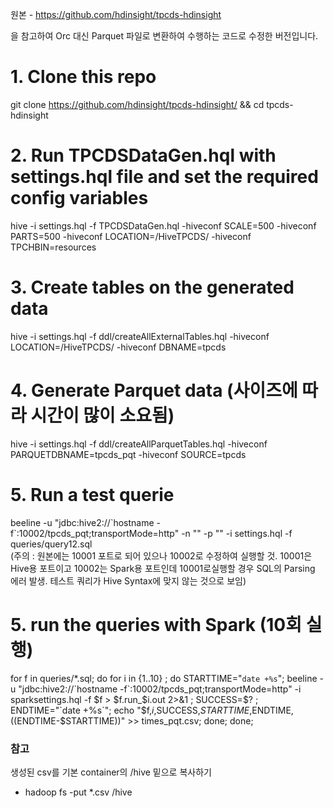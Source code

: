 원본 - https://github.com/hdinsight/tpcds-hdinsight

을 참고하여 Orc 대신 Parquet 파일로 변환하여 수행하는 코드로 수정한 버전입니다.


# 1. Clone this repo
   git clone https://github.com/hdinsight/tpcds-hdinsight/ && cd tpcds-hdinsight
# 2. Run TPCDSDataGen.hql with settings.hql file and set the required config variables
   hive -i settings.hql -f TPCDSDataGen.hql -hiveconf SCALE=500 -hiveconf PARTS=500 -hiveconf LOCATION=/HiveTPCDS/ -hiveconf TPCHBIN=resources
# 3. Create tables on the generated data
   hive -i settings.hql -f ddl/createAllExternalTables.hql -hiveconf LOCATION=/HiveTPCDS/ -hiveconf DBNAME=tpcds
# 4. Generate Parquet data (사이즈에 따라 시간이 많이 소요됨)
   hive -i settings.hql -f ddl/createAllParquetTables.hql -hiveconf PARQUETDBNAME=tpcds_pqt -hiveconf SOURCE=tpcds
# 5. Run a test querie
   beeline -u "jdbc:hive2://\`hostname -f\`:10002/tpcds_pqt;transportMode=http" -n "" -p "" -i settings.hql -f queries/query12.sql <br>
   (주의 : 원본에는 10001 포트로 되어 있으나 10002로 수정하여 실행할 것. 10001은 Hive용 포트이고 10002는 Spark용 포트인데 10001로실행할 경우 SQL의 Parsing 에러 발생. 테스트 쿼리가 Hive Syntax에 맞지 않는 것으로 보임)
# 5. run the queries with Spark (10회 실행)
   for f in queries/*.sql; do for i in {1..10} ; do STARTTIME="`date +%s`";  beeline -u "jdbc:hive2://\`hostname -f\`:10002/tpcds_pqt;transportMode=http" -i sparksettings.hql -f $f  > $f.run_$i.out 2>&1 ; SUCCESS=$? ; ENDTIME="`date +%s`"; echo "$f,$i,$SUCCESS,$STARTTIME,$ENDTIME,$(($ENDTIME-$STARTTIME))" >> times_pqt.csv; done; done; <br>

### 참고
생성된 csv를 기본 container의 /hive 밑으로 복사하기<br>
* hadoop fs -put *.csv /hive
